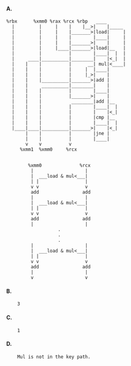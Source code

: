 #### A.
    %rbx      %xmm0 %rax %rcx %rbp   ____
      |         |     |    |    |__>|    |_____
      |         |     |    |_______>|load|     |
      |         |     |    |        |____|     |
      |         |     |    |_______>|    |     |
      |         |     |____|_______>|load|__   |
      |         |          |        |____|  |  |
      |     ____|__________|________|    |<_|  |
      |    |    |          |      __| mul|<____|
      |    |    |          |     |  |____|
      |    |    |          |     |_>|    |
      |    |    |__________|_______>|add |
      |    |     __________|________|    |      
      |    |    |          |        |____|
      |    |    |          |_______>|    |
      |    |    |           ________|add |__
      |    |    |          |        |____|  |
      |    |    |          |        |    |<_|
      |    |    |          |        |cmp |__
      |    |    |          |        |____|  |
      |____|____|__________|_______>|    |<_|
           |    |          |        |jne |
           |    |          |        |____|
           v    v          v
         %xmm1  %xmm0     %rcx
````

        %xmm0              %rcx
         |                   |
         |  ___load & mul<___|  
         | |                 |
         v v                 v
         add                add
         |                   |
         |  ___load & mul<___|  
         | |                 |
         v v                 v
         add                add
         |                   |
                   .
                   .
                   .
         |                   |
         |  ___load & mul<___|  
         | |                 |
         v v                 v
         add                add
         |                   |
         v                   v
````
#### B.
        3
#### C.
        1
#### D.
        Mul is not in the key path.